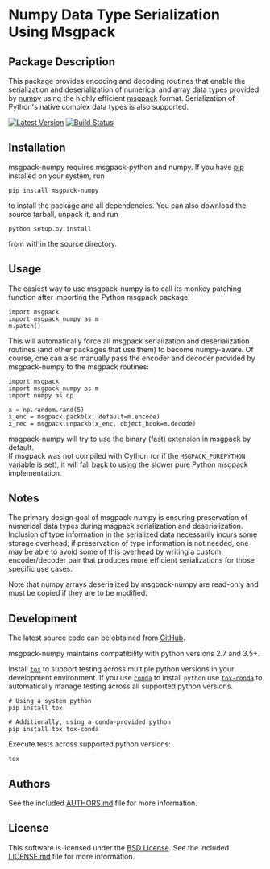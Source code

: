 <!---
-*- mode:markdown -*-
vi:ft=markdown
-->
Numpy Data Type Serialization Using Msgpack
===========================================

Package Description
-------------------
This package provides encoding and decoding routines that enable the
serialization and deserialization of numerical and array data types provided by 
[numpy](http://www.numpy.org/) using the highly efficient
[msgpack](http://msgpack.org/) format. Serialization of Python's
native complex data types is also supported.

[![Latest Version](https://img.shields.io/pypi/v/msgpack-numpy.svg)](https://pypi.python.org/pypi/msgpack-numpy)
[![Build Status](https://travis-ci.org/lebedov/msgpack-numpy.svg?branch=master)](https://travis-ci.org/lebedov/msgpack-numpy)

Installation
------------
msgpack-numpy requires msgpack-python and numpy. If you 
have [pip](http://www.pip-installer.org/) installed on your
system, run

    pip install msgpack-numpy

to install the package and all dependencies. You can also download 
the source tarball, unpack it, and run

    python setup.py install

from within the source directory.

Usage
-----
The easiest way to use msgpack-numpy is to call its monkey patching
function after importing the Python msgpack package:

    import msgpack
    import msgpack_numpy as m
    m.patch()

This will automatically force all msgpack serialization and deserialization
routines (and other packages that use them) to become numpy-aware. 
Of course, one can also manually pass the encoder and 
decoder provided by msgpack-numpy to the msgpack routines:

    import msgpack
    import msgpack_numpy as m
    import numpy as np

    x = np.random.rand(5)
    x_enc = msgpack.packb(x, default=m.encode)
    x_rec = msgpack.unpackb(x_enc, object_hook=m.decode)

msgpack-numpy will try to use the binary (fast) extension in msgpack by default.  
If msgpack was not compiled with Cython (or if the ``MSGPACK_PUREPYTHON`` 
variable is set), it will fall back to using the slower pure Python msgpack 
implementation.

Notes
-----
The primary design goal of msgpack-numpy is ensuring preservation of numerical
data types during msgpack serialization and deserialization. Inclusion of type
information in the serialized data necessarily incurs some storage overhead; if
preservation of type information is not needed, one may be able to avoid some
of this overhead by writing a custom encoder/decoder pair that produces more
efficient serializations for those specific use cases.

Note that numpy arrays deserialized by msgpack-numpy are read-only and must be copied 
if they are to be modified.

Development
-----------
The latest source code can be obtained from [GitHub](https://github.com/lebedov/msgpack-numpy/).

msgpack-numpy maintains compatibility with python versions 2.7 and 3.5+.

Install [`tox`](https://tox.readthedocs.io/en/latest/) to support testing
across multiple python versions in your development environment. If you
use [`conda`](https://docs.conda.io/en/latest/) to install `python` use
[`tox-conda`](https://github.com/tox-dev/tox-conda) to automatically manage
testing across all supported python versions.
    
    # Using a system python
    pip install tox

    # Additionally, using a conda-provided python
    pip install tox tox-conda

Execute tests across supported python versions:
    
    tox

Authors
-------
See the included [AUTHORS.md](https://github.com/lebedov/msgpack-numpy/blob/master/AUTHORS.md) file for 
more information.

License
-------
This software is licensed under the [BSD License](http://www.opensource.org/licenses/bsd-license).
See the included [LICENSE.md](https://github.com/lebedov/msgpack-numpy/blob/master/LICENSE.md) file for 
more information.
